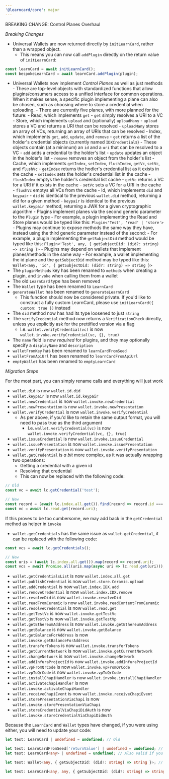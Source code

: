 ```yaml
---
'@learncard/core': major
---
```


BREAKING CHANGE: Control Planes Overhaul

_Breaking Changes_

-   Universal Wallets are now returned directly by `initLearnCard`, rather than a wrapped object.
    -   This means you can now call `addPlugin` directly on the return value of `initLearnCard`:

```ts
const learnCard = await initLearnCard();
const bespokeLearnCard = await learnCard.addPlugin(plugin);
```

-   Universal Wallets now implement _Control Planes_ as well as just methods - These are top-level objects with standardized functions that allow plugins/consumers access to
    a unified interface for common operations. When it makes sense, a specific plugin implementing a plane
    can also be chosen, such as choosing where to store a credential when uploading. - There are currently five planes, with more planned for the future: - Read, which implements `get` - `get` simply resolves a URI to a VC - Store, which implements `upload` and (optionally) `uploadMany` - `upload` stores a VC and returns a URI that can be resolved - `uploadMany` stores an array of VCs, returning an array of URIs that can be resolved - Index, which implements `get`, `add`, `update`, and `remove` - `get` returns a list of the holder's credential objects (currently named `IDXCredential`s) - These objects contain (at a minimum) an `id` and a `uri` that can be resolved to a VC - `add` adds a credential to the holder's list - `update` updates an object in the holder's list - `remove` removes an object from the holder's list - Cache, which implements `getIndex`, `setIndex`, `flushIndex`, `getVc`, `setVc`, and `flushVc` - `getIndex` returns the hodler's credential list as it exists in the cache - `setIndex` sets the holder's credential list in the cache - `flushIndex` emptys the holder's credential list cache - `getVc` returns a VC for a URI if it exists in the cache - `setVc` sets a VC for a URI in the cache - `flushVc` emptys all VCs from the cache - Id, which implements `did` and `keypair` - `did` is identical to the previous `wallet.did` method, returning a did for a given method - `keypair` is identical to the previous `wallet.keypair` method, returning a JWK for a given cryptographic algorithm - Plugins implement planes via the second generic parameter to the `Plugin` type - For example, a plugin implementing the Read and Store planes would be typed like this: `Plugin<'Test', 'read' | 'store'>` - Plugins may continue to expose methods the same way they have, instead using the third generic parameter instead of the second: - For example, a plugin implementing the `getSubjectDid` method would be typed like this: `Plugin<'Test', any, { getSubjectDid: (did?: string) => string }>` - Plugins may depend on wallets that implement planes/methods in the same way - For example, a wallet implementing the id plane and the `getSubjectDid` method may be typed like this: `Wallet<any, 'id', { getSubjectDid: (did?: string) => string }>`
-   The `pluginMethods` key has been renamed to `methods` when creating a plugin, and `invoke` when calling them from a wallet
-   The old `LearnCard` type has been removed
-   The `Wallet` type has been renamed to `LearnCard`
-   `generateWallet` has been renamed to `generateLearnCard`
    - This function should now be considered private. If you'd like to construct a fully custom LearnCard, please use `initLearnCard({ custom: true })` instead
-   The `did` method now has had its type loosened to just `string`
-   The `verifyCredential` method now returns a `VerificationCheck` directly, unless you explicitly ask for the prettified version via a flag
    -   I.e. `wallet.verifyCredential(vc)` is now `wallet.invoke.verifyCredential(vc, {}, true)`
-   The `name` field is now _required_ for plugins, and they may optionally specify a `displayName` and `description`
-   `walletFromKey` has been renamed to `learnCardFromSeed`
-   `walletFromApiUrl` has been renamed to `learnCardFromApiUrl`
-   `emptyWallet` has been renamed to `emptyLearnCard`

_Migration Steps_

For the most part, you can simply rename calls and everything will just work

-   `wallet.did` is now `wallet.id.did`
-   `wallet.keypair` is now `wallet.id.keypair`
-   `wallet.newCredential` is now `wallet.invoke.newCredential`
-   `wallet.newPresentation` is now `wallet.invoke.newPresentation`
-   `wallet.verifyCredential` is now `wallet.invoke.verifyCredential`
    -   As per above, if you'd like to retain the same output format, you will need to pass true as the third argument
        -   I.e. `wallet.verifyCredential(vc)` is now `wallet.invoke.verifyCredential(vc, {}, true)`
-   `wallet.issueCredential` is now `wallet.invoke.issueCredential`
-   `wallet.issuePresentation` is now `wallet.invoke.issuePresentation`
-   `wallet.verifyPresentation` is now `wallet.invoke.verifyPresentation`
-   `wallet.getCredential` is _a bit_ more complex, as it was actually wrapping two operations:
    -   Getting a credential with a given id
    -   Resolving that credential
    -   This can now be replaced with the following code:

```ts
// Old
const vc = await lc.getCredential('test');

// New
const record = (await lc.index.all.get()).find(record => record.id === 'test');
const vc = await lc.read.get(record.uri);
```

If this proves to be too cumbersome, we may add back in the `getCredential` method as helper in `invoke`

-   `wallet.getCredentials` has the same issue as `wallet.getCredential`, it can be replaced with the following code:

```ts
const vcs = await lc.getCredentials();

// New
const uris = (await lc.index.all.get()).map(record => record.uri);
const vcs = await Promise.all(uris.map(async uri => lc.read.get(uri)));
```

-   `wallet.getCredentialsList` is now `wallet.index.all.get`
-   `wallet.publishCredential` is now `wallet.store.Ceramic.upload`
-   `wallet.addCredential` is now `wallet.index.IDX.add`
-   `wallet.removeCredential` is now `wallet.index.IDX.remove`
-   `wallet.resolveDid` is now `wallet.invoke.resolveDid`
-   `wallet.readFromCeramic` is now `wallet.invoke.readContentFromCeramic`
-   `wallet.resolveCredential` is now `wallet.read.get`
-   `wallet.getTestVc` is now `wallet.invoke.getTestVc`
-   `wallet.getTestVp` is now `wallet.invoke.getTestVp`
-   `wallet.getEthereumAddress` is now `wallet.invoke.getEthereumAddress`
-   `wallet.getBalance` is now `wallet.invoke.getBalance`
-   `wallet.getBalanceForAddress` is now `wallet.invoke.getBalanceForAddress`
-   `wallet.transferTokens` is now `wallet.invoke.transferTokens`
-   `wallet.getCurrentNetwork` is now `wallet.invoke.getCurrentNetwork`
-   `wallet.changeNetwork` is now `wallet.invoke.changeNetwork`
-   `wallet.addInfuraProjectId` is now `wallet.invoke.addInfuraProjectId`
-   `wallet.vpFromQrCode` is now `wallet.invoke.vpFromQrCode`
-   `wallet.vpToQrCode` is now `wallet.invoke.vpToQrCode`
-   `wallet.installChapiHandler` is now `wallet.invoke.installChapiHandler`
-   `wallet.activateChapiHandler` is now `wallet.invoke.activateChapiHandler`
-   `wallet.receiveChapiEvent` is now `wallet.invoke.receiveChapiEvent`
-   `wallet.storePresentationViaChapi` is now `wallet.invoke.storePresentationViaChapi`
-   `wallet.storeCredentialViaChapiDidAuth` is now `wallet.invoke.storeCredentialViaChapiDidAuth`

Because the `LearnCard` and `Wallet` types have changed, if you were using either, you will need to
update your code:

```ts
let test: LearnCard | undefined = undefined; // Old

let test: LearnCardFromSeed['returnValue'] | undefined = undefined; // New
let test: LearnCard<any> | undefined = undefined; // Also valid if you don't know which instantiation function will be used

let test: Wallet<any, { getSubjectDid: (did?: string) => string }>; // Old

let test: LearnCard<any, any, { getSubjectDid: (did?: string) => string }>; // New
```
